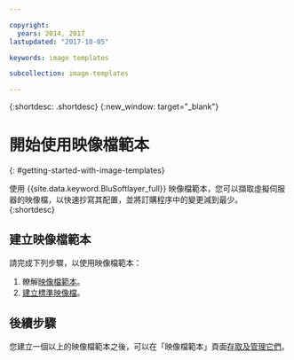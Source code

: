 ```yaml
---

copyright:
  years: 2014, 2017
lastupdated: "2017-10-05"

keywords: image templates

subcollection: image-templates

---
```


{:shortdesc: .shortdesc}
{:new_window: target="_blank"}

# 開始使用映像檔範本
{: #getting-started-with-image-templates}

使用 {{site.data.keyword.BluSoftlayer_full}} 映像檔範本，您可以擷取虛擬伺服器的映像檔，以快速抄寫其配置，並將訂購程序中的變更減到最少。
{:shortdesc}


## 建立映像檔範本

請完成下列步驟，以使用映像檔範本：
1. 瞭解[映像檔範本](/docs/infrastructure/image-templates?topic=image-templates-about-image-templates)。
2. [建立標準映像檔](/docs/infrastructure/image-templates?topic=image-templates-creating-an-image-template)。

## 後續步驟

您建立一個以上的映像檔範本之後，可以在「映像檔範本」頁面[存取及管理它們](/docs/infrastructure/image-templates?topic=image-templates-managing-images-from-the-image-templates-page)。
